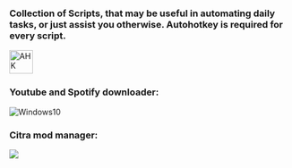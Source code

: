### Collection of Scripts, that may be useful in automating daily tasks, or just assist you otherwise. Autohotkey is required for every script.

<a style="text-decoration:none" href="http://www.Autohotkey.com/">
    <img height="42" src="https://upload.wikimedia.org/wikipedia/commons/c/cf/Autokey-logo.svg" alt="AHK">
</a>




### Youtube and Spotify downloader:
<a style="text-decoration:none" href="https://github.com/Ven0m0/Scripts/tree/main/Other/Downloader">    
    <img src="https://github.com/Ven0m0/Scripts/blob/main/Other/Downloader/Downloader.png" alt="Windows10">
</a>

### Citra mod manager:

<a style="text-decoration:none" href="https://github.com/Ven0m0/Scripts/tree/main/Other/Citra%20mods">    
    <img src="https://github.com/Ven0m0/Scripts/blob/main/Other/Citra%20mods/Citra%20Mod%20Manager.png">
</a>
